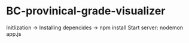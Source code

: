 # BC-provinical-grade-visualizer


Initlization ->
Installing depencides -> npm install
Start server: nodemon app.js

